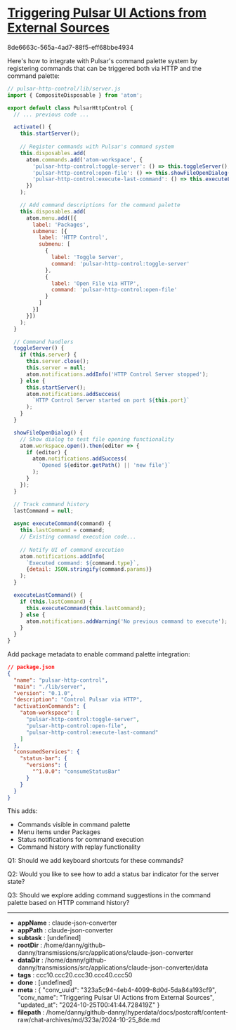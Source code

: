 # [Triggering Pulsar UI Actions from External Sources](https://claude.ai/chat/323a5c94-4eb4-4099-8d0d-5da84a193cf9)

8de6663c-565a-4ad7-88f5-eff68bbe4934

 Here's how to integrate with Pulsar's command palette system by registering commands that can be triggered both via HTTP and the command palette:

```javascript
// pulsar-http-control/lib/server.js
import { CompositeDisposable } from 'atom';

export default class PulsarHttpControl {
  // ... previous code ...

  activate() {
    this.startServer();
    
    // Register commands with Pulsar's command system
    this.disposables.add(
      atom.commands.add('atom-workspace', {
        'pulsar-http-control:toggle-server': () => this.toggleServer(),
        'pulsar-http-control:open-file': () => this.showFileOpenDialog(),
        'pulsar-http-control:execute-last-command': () => this.executeLastCommand()
      })
    );

    // Add command descriptions for the command palette
    this.disposables.add(
      atom.menu.add([{
        label: 'Packages',
        submenu: [{
          label: 'HTTP Control',
          submenu: [
            {
              label: 'Toggle Server',
              command: 'pulsar-http-control:toggle-server'
            },
            {
              label: 'Open File via HTTP',
              command: 'pulsar-http-control:open-file'
            }
          ]
        }]
      }])
    );
  }

  // Command handlers
  toggleServer() {
    if (this.server) {
      this.server.close();
      this.server = null;
      atom.notifications.addInfo('HTTP Control Server stopped');
    } else {
      this.startServer();
      atom.notifications.addSuccess(
        `HTTP Control Server started on port ${this.port}`
      );
    }
  }

  showFileOpenDialog() {
    // Show dialog to test file opening functionality
    atom.workspace.open().then(editor => {
      if (editor) {
        atom.notifications.addSuccess(
          `Opened ${editor.getPath() || 'new file'}`
        );
      }
    });
  }

  // Track command history
  lastCommand = null;
  
  async executeCommand(command) {
    this.lastCommand = command;
    // Existing command execution code...
    
    // Notify UI of command execution
    atom.notifications.addInfo(
      `Executed command: ${command.type}`,
      {detail: JSON.stringify(command.params)}
    );
  }

  executeLastCommand() {
    if (this.lastCommand) {
      this.executeCommand(this.lastCommand);
    } else {
      atom.notifications.addWarning('No previous command to execute');
    }
  }
}
```

Add package metadata to enable command palette integration:

```json
// package.json
{
  "name": "pulsar-http-control",
  "main": "./lib/server",
  "version": "0.1.0",
  "description": "Control Pulsar via HTTP",
  "activationCommands": {
    "atom-workspace": [
      "pulsar-http-control:toggle-server",
      "pulsar-http-control:open-file",
      "pulsar-http-control:execute-last-command"
    ]
  },
  "consumedServices": {
    "status-bar": {
      "versions": {
        "^1.0.0": "consumeStatusBar"
      }
    }
  }
}
```

This adds:
- Commands visible in command palette
- Menu items under Packages
- Status notifications for command execution
- Command history with replay functionality

Q1: Should we add keyboard shortcuts for these commands?

Q2: Would you like to see how to add a status bar indicator for the server state?

Q3: Should we explore adding command suggestions in the command palette based on HTTP command history?

---

* **appName** : claude-json-converter
* **appPath** : claude-json-converter
* **subtask** : [undefined]
* **rootDir** : /home/danny/github-danny/transmissions/src/applications/claude-json-converter
* **dataDir** : /home/danny/github-danny/transmissions/src/applications/claude-json-converter/data
* **tags** : ccc10.ccc20.ccc30.ccc40.ccc50
* **done** : [undefined]
* **meta** : {
  "conv_uuid": "323a5c94-4eb4-4099-8d0d-5da84a193cf9",
  "conv_name": "Triggering Pulsar UI Actions from External Sources",
  "updated_at": "2024-10-25T00:41:44.728419Z"
}
* **filepath** : /home/danny/github-danny/hyperdata/docs/postcraft/content-raw/chat-archives/md/323a/2024-10-25_8de.md